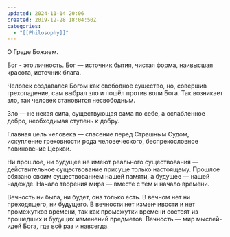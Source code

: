 ```yaml
---
updated: 2024-11-14 20:06
created: 2019-12-28 18:04:50Z
categories:
  - "[[Philosophy]]"
---
```


О Граде Божием.

Бог - это личность. Бог — источник бытия, чистая форма, наивысшая красота, источник блага.

Человек создавался Богом как свободное существо, но, совершив грехопадение, сам выбрал зло и пошёл против воли Бога. Так возникает зло, так человек становится несвободным.

Зло — не некая сила, существующая сама по себе, а ослабленное добро, необходимая ступень к добру.

Главная цель человека — спасение перед Страшным Судом, искупление греховности рода человеческого, беспрекословное повиновение Церкви.

Ни прошлое, ни будущее не имеют реального существования — действительное существование присуще только настоящему. Прошлое обязано своим существованием нашей памяти, а будущее — нашей надежде. Начало творения мира — вместе с тем и начало времени.

Вечность ни была, ни будет, она только есть. В вечном нет ни преходящего, ни будущего. В вечности нет изменчивости и нет промежутков времени, так как промежутки времени состоят из прошедших и будущих изменений предметов. Вечность — мир мыслей-идей Бога, где всё раз и навсегда.